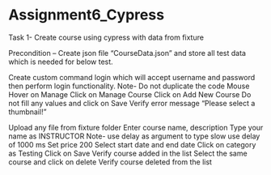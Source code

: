 # Assignment6_Cypress
Task 1- Create course using cypress with data from fixture

Precondition – Create json file “CourseData.json” and store all test data which is needed for below test.

Create custom command login which will accept username and password then perform login functionality. 
Note- Do not duplicate the code
Mouse Hover on Manage
Click on Manage Course
Click on Add New Course
Do not fill any values and click on Save
Verify error message “Please select a thumbnail!”

Upload any file from fixture folder
Enter course name, description
Type your name as INSTRUCTOR 
Note- use delay as argument to type slow use delay of 1000 ms
Set price 200
Select start date and end date
Click on category as Testing
Click on Save
Verify course added in the list
Select the same course and click on delete
Verify course deleted from the list
